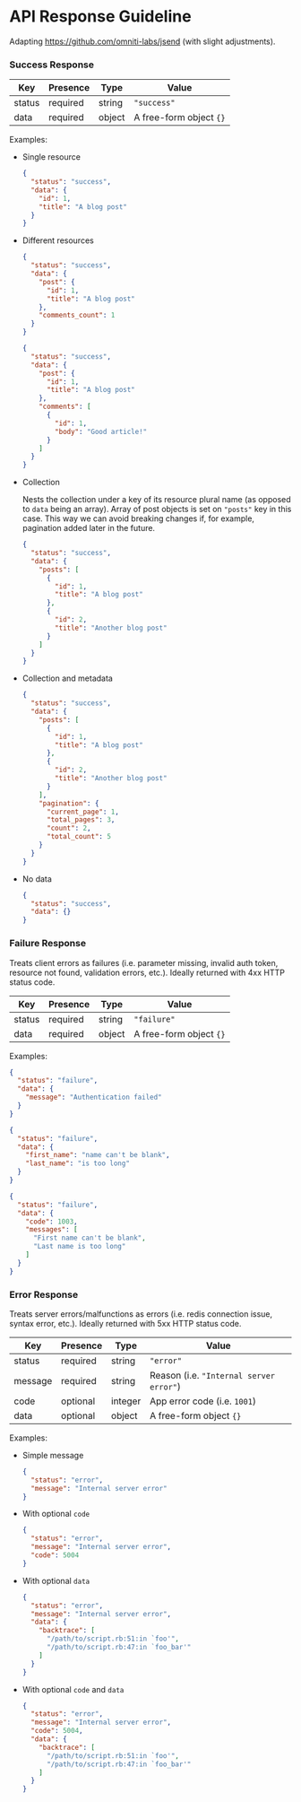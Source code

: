 # API Response Guideline

Adapting https://github.com/omniti-labs/jsend (with slight adjustments).

### Success Response

| Key | Presence | Type | Value |
| - | - | - | - |
| status | required | string | `"success"` |
| data | required | object | A free-form object `{}` |

Examples:

- Single resource

    ```json
    {
      "status": "success",
      "data": {
        "id": 1,
        "title": "A blog post"
      }
    }
    ```

- Different resources

    ```json
    {
      "status": "success",
      "data": {
        "post": {
          "id": 1,
          "title": "A blog post"
        },
        "comments_count": 1
      }
    }
    ```

    ```json
    {
      "status": "success",
      "data": {
        "post": {
          "id": 1,
          "title": "A blog post"
        },
        "comments": [
          {
            "id": 1,
            "body": "Good article!"
          }
        ]
      }
    }
    ```

- Collection

    Nests the collection under a key of its resource plural name (as opposed to
    `data` being an array). Array of post objects is set on `"posts"` key in
    this case. This way we can avoid breaking changes if, for example,
    pagination added later in the future.

    ```json
    {
      "status": "success",
      "data": {
        "posts": [
          {
            "id": 1,
            "title": "A blog post"
          },
          {
            "id": 2,
            "title": "Another blog post"
          }
        ]
      }
    }
    ```

- Collection and metadata

    ```json
    {
      "status": "success",
      "data": {
        "posts": [
          {
            "id": 1,
            "title": "A blog post"
          },
          {
            "id": 2,
            "title": "Another blog post"
          }
        ],
        "pagination": {
          "current_page": 1,
          "total_pages": 3,
          "count": 2,
          "total_count": 5
        }
      }
    }
    ```

- No data

    ```json
    {
      "status": "success",
      "data": {}
    }
    ```

### Failure Response

Treats client errors as failures (i.e. parameter missing, invalid auth token,
resource not found, validation errors, etc.). Ideally returned with 4xx HTTP
status code.

| Key | Presence | Type | Value |
| - | - | - | - |
| status | required | string | `"failure"` |
| data | required | object | A free-form object `{}` |

Examples:

```json
{
  "status": "failure",
  "data": {
    "message": "Authentication failed"
  }
}
```

```json
{
  "status": "failure",
  "data": {
    "first_name": "name can't be blank",
    "last_name": "is too long"
  }
}
```

```json
{
  "status": "failure",
  "data": {
    "code": 1003,
    "messages": [
      "First name can't be blank",
      "Last name is too long"
    ]
  }
}
```

### Error Response

Treats server errors/malfunctions as errors (i.e. redis connection issue, syntax
error, etc.). Ideally returned with 5xx HTTP status code.

| Key | Presence | Type | Value |
| - | - | - | - |
| status | required | string | `"error"` |
| message | required | string | Reason (i.e. `"Internal server error"`) |
| code | optional | integer | App error code (i.e. `1001`) |
| data | optional | object | A free-form object `{}` |

Examples:

- Simple message

    ```json
    {
      "status": "error",
      "message": "Internal server error"
    }
    ```

- With optional `code`

    ```json
    {
      "status": "error",
      "message": "Internal server error",
      "code": 5004
    }
    ```

- With optional `data`

    ```json
    {
      "status": "error",
      "message": "Internal server error",
      "data": {
        "backtrace": [
          "/path/to/script.rb:51:in `foo'",
          "/path/to/script.rb:47:in `foo_bar'"
        ]
      }
    }
    ```

- With optional `code` and `data`

    ```json
    {
      "status": "error",
      "message": "Internal server error",
      "code": 5004,
      "data": {
        "backtrace": [
          "/path/to/script.rb:51:in `foo'",
          "/path/to/script.rb:47:in `foo_bar'"
        ]
      }
    }
    ```
